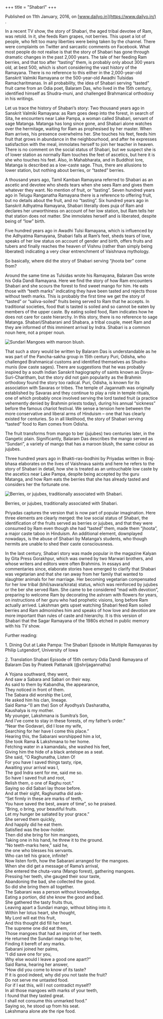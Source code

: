 +++
title = "ShabarI"
+++

Published on 11th January, 2016, on [www.dailyo.in](https://www.dailyo.in/) .

In a recent TV show, the story of Shabari, the aged tribal devotee of Ram, was retold. In it, she feeds Ram grapes, not berries. This upset a lot of people, who felt too many liberties were being taken by the channel. There were complaints on Twitter and sarcastic comments on Facebook. What most people do not realise is that the story of Shabari has gone through dramatic changes in the past 2,000 years. The tale of her feeding Ram berries, and that too after “tasting” them, is probably only about 300 years old, at best 500, which is short considering the vast history of the Ramayana. There is no reference to this either in the 2,000-year-old Sanskrit Valmiki Ramayana or the 500-year-old Awadhi Tulsidas Ramacharitmanas. In all probability, the idea of Shabari serving “tasted” fruit came from an Odia poet, Balaram Das, who lived in the 15th century, identified himself as Shudra-muni, and challenged Brahmanical orthodoxy in his writings.

Let us trace the history of Shabari’s story: Two thousand years ago in Sanskrit Valmiki Ramayana: as Ram goes deep into the forest, in search of Sita, he encounters near Lake Pampa, a woman called Shabari, servant of sage Matanga. Matanga has long since gone, and Shabari alone watches over the hermitage, waiting for Ram as prophesised by her master. When Ram arrives, his presence overwhelms her. She touches his feet, feeds him fruit that grows in abundance in the neighbourhood, and after he expresses satisfaction with the meal, immolates herself to join her teacher in heaven. There is no comment on the social status of Shabari, but we suspect she is of lower station as normally Ram touches the feet of ascetics, but here it is she who touches his feet. Also, in Mahabharata, and in Buddhist lore, Matanga is described as a low-caste sage. Thus, there are allusions to lower station, but nothing about berries, or “tasted” berries.

A thousand years ago, Tamil Kamban Ramayana referred to Shabari as an ascetic and devotee who sheds tears when she sees Ram and gives them whatever they want. No mention of fruit, or “tasting”. Seven hundred years ago in Telugu Ranganatha Ramayana there is a reference to offering fruit, but no details about the fruit, and no “tasting”. Six hundred years ago in Sanskrit Adhyatma Ramayana, Shabari literally does puja of Ram and declares her unworthiness on account of her low station, but Ram tells her that station does not matter. She immolates herself and is liberated, despite being of “low” birth.

Five hundred years ago in Awadhi Tulsi Ramayana, which is influenced by the Adhyatma Ramayana, Shabari falls at Ram’s feet, sheds tears of love, speaks of her low status on account of gender and birth, offers fruits and tubers and finally reaches the heaven of Vishnu (rather than simply being liberated) indicating a very clear entrenchment of Vaishnava mythology.

So basically, where did the story of Shabari serving “jhoota ber” come from?

Around the same time as Tulsidas wrote his Ramayana, Balaram Das wrote his Odia Dandi Ramayana. Here we find the story of how Ram encounters Shabari and she scours the forest to find sweet mango for him. He eats those with “teeth marks” indicating they have been tasted and rejects those without teeth marks. This is probably the first time we get the story of “tasted” or “saliva-soiled” fruits being served to Ram that he accepts. In traditional societies, food that is tasted is soiled and so cannot be eaten by members of the upper caste. By eating soiled food, Ram indicates how he does not care for caste hierarchy. In this story, there is no reference to sage Matanga. Shabari/Shabarani and Shabara, a tribal couple, meet Ram and they are informed of this imminent arrival by Indra. Shabari is a common noun here, not a proper noun.

![](https://i0.wp.com/devdutt.com//srv/htdocs/wp-content/uploads/2019/06/mango_sundari.jpg?ssl=1 "Sundari Mangoes with maroon blush.")

That such a story would be written by Balaram Das is understandable as he was part of the Pancha-sakha group in 15th century Puri, Odisha, who challenged Brahmanical customs and identified themselves as Shudra-munis (low caste sages). There are suggestions that he was probably inspired by a south Indian Sanskrit hagiography of saints known as Divya-Suri-Charitham, but the story did not gain popularity as the Brahmin orthodoxy found the story too radical. Puri, Odisha, is known for its association with Savaras or tribes. The temple of Jagannath was originally established by Savaras and they continue to play a role in temple rituals, one of which probably once involved serving the lord tasted fruit (a practice vehemently denied by Brahmin priests today), during his annual “sickness” before the famous chariot festival. We sense a tension here between the more conservative and liberal arms of Hinduism – one that has clearly existed for centuries. So in all likelihood, the story of Shabari serving “tasted” food to Ram comes from Odisha.

The fruit transforms from mango to ber (jujubes) two centuries later, in the Gangetic plain. Significantly, Balaram Das describes the mango served as “Sundari”, a variety of mango that has a maroon blush, the same colour as jujubes.

Three hundred years ago in Bhakti-ras-bodhini by Priyadas written in Braj-bhasa elaborates on the lives of Vaishnava saints and here he refers to the story of Shabari in detail, how she is treated as an untouchable low caste by the ascetics near Lake Pampa, despite being accepted by the guru Matanga, and how Ram eats the berries that she has already tasted and considers her the fortunate one.

![](https://i0.wp.com/devdutt.com//srv/htdocs/wp-content/uploads/2019/06/berries-fruit.jpg?ssl=1 "Berries, or jujubes, traditionally associated with Shabari.")

Berries, or jujubes, traditionally associated with Shabari.

Priyadas captures the version that is now part of popular imagination. Here three elements are clearly merged: the low social status of Shabari, the identification of the fruits served as berries or jujubes, and that they were consumed by Ram even though she had “tasted” them, made them “jhoota”, a major caste taboo in Hinduism. An additional element, downplayed nowadays, is the abuse of Shabari by Matanga’s students, who though hermits are unable to shed their caste consciousness.

In the last century, Shabari story was made popular in the magazine Kalyan by Gita Press Gorakhpur, which was owned by two Marwari brothers, and whose writers and editors were often Brahmins. In essays and commentaries since, elaborate stories have emerged to clarify that Shabari was vegetarian and that she ran away from her family that wanted to slaughter animals for her marriage. Her becoming vegetarian compensated for her low tribal (bhil/savara/kirata) status, which was reinforced by jujubes or the ber she served Ram. She came to be considered “mad with devotion”, preparing to welcome Ram by decorating the ashram with flowers for years, on instructions of her guru who had prophetic visions, long before Ram actually arrived. Lakshman gets upset watching Shabari feed Ram soiled berries and Ram admonishes him and speaks of how love and devotion are more important than rules of caste and hierarchy. It is this version of Shabari that the Sagar Ramayana of the 1980s etched in public memory with his TV show.

Further reading:

1\. Dining Out at Lake Pampa: The Shabari Episode in Multiple Ramayanas by Philip Lutgendorf, University of Iowa

2\. Translation Shabari Episode of 15th century Odia Dandi Ramayana of Balaram Das by Prateek Pattanaik (@shrijagannatha)

A Yojana southward, they went,  
And saw a Sabara and Sabari on their way.  
As said to them by Kabandha, the appearance,  
They noticed in front of them.  
The Sabara did worship the Lord,  
He asked him his clan, lineage.  
Said Rama-“(I am the) Son of Ayodhya’s Dasharatha,  
Kaushalya is my mother.  
My younger, Lakshmana is Sumitra’s Son,  
And I’ve come to stay in these forests, of my father’s order.”  
“Near the Godavari, did I lose my wife,  
Searching for her have I come this place.”  
Hearing this, the Sabarani worshipped him a lot,  
She took Rama & Lakshmana to her home.  
Fetching water in a kamandalu, she washed his feet,  
Giving him the hide of a black antelope as a seat.  
She said, “O Raghunatha, Listen O!  
For you have I saved things tasty, ripe,  
Awaiting your arrival was I,  
The god Indra sent for me, said me so.  
So have I saved fruit and root,  
Relish them, o one of Raghu root.”  
Saying so did Sabari lay those before.  
And at their sight, Raghunatha did ask-  
“Set firmly in these are marks of teeth,  
You have saved the best, aware of time”, so he praised.  
“Bring, o bring, your beautiful fruits.  
Let my hunger be satiated by your grace.”  
She served them quickly,  
And happily did he eat them.  
Satisfied was the bow-holder.  
Then did she bring for him mangoes,  
Taking one in his hand, he threw it to the ground.  
“No teeth-marks here,” said he,  
the one who blesses his servants.  
Who can tell his grace, infinite?  
Now listen forth, how the Sabarani arranged for the mangoes.  
When she did get a message of Rama’s arrival,  
She entered the chuta-vana (Mango forest), gathering mangoes.  
Pressing her teeth, she gauged their sour taste,  
Abandoning the bad, she collected the good.  
So did she bring them all together.  
The Sabarani was a person without knowledge,  
Eating a portion, did she know the good and bad.  
She gathered the tasty fruits thus,  
Leaving apart a Sundari mango, without biting into it.  
Within her lotus heart, she thought,  
My Lord will eat this fruit,  
And this thought did fill her heart.  
The supreme one did eat them,  
Those mangoes that had an imprint of her teeth.  
He returned the Sundari mango to her,  
Finding it bereft of any marks.  
Sabarani joined her palms,  
“I did save one for you,  
Why else would I leave a good one apart?”  
Said Rama, hearing her answer,  
“How did you come to know of its taste?  
If it is good indeed, why did you not taste the fruit?  
Do not serve me untasted food.  
For if I eat this, will I not contradict myself?  
In all those mangoes with marks of your teeth,  
I found that they tasted great.  
I shall not consume this unmarked food.”  
Saying so, he stood up from his seat.  
Lakshmana alone ate the ripe food.